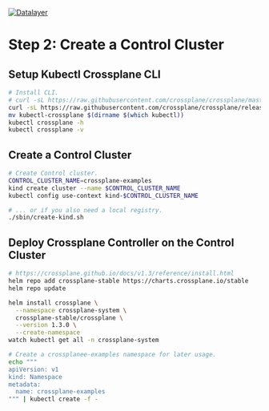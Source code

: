 [![Datalayer](https://datalayer.s3.us-east-1.amazonaws.com/datalayer-25.svg)](https://datalayer.io)

# Step 2: Create a Control Cluster

## Setup Kubectl Crossplane CLI

```bash
# Install CLI.
# curl -sL https://raw.githubusercontent.com/crossplane/crossplane/master/install.sh | sh
curl -sL https://raw.githubusercontent.com/crossplane/crossplane/release-1.3/install.sh | sh
mv kubectl-crossplane $(dirname $(which kubectl))
kubectl crossplane -h
kubectl crossplane -v
```

## Create a Control Cluster

```bash
# Create Control cluster.
CONTROL_CLUSTER_NAME=crossplane-examples
kind create cluster --name $CONTROL_CLUSTER_NAME
kubectl config use-context kind-$CONTROL_CLUSTER_NAME
```

```bash
# ... or if you also need a local registry.
./sbin/create-kind.sh
```

## Deploy Crossplane Controller on the Control Cluster

```bash
# https://crossplane.github.io/docs/v1.3/reference/install.html
helm repo add crossplane-stable https://charts.crossplane.io/stable
helm repo update
```

```bash
helm install crossplane \
  --namespace crossplane-system \
  crossplane-stable/crossplane \
  --version 1.3.0 \
  --create-namespace
watch kubectl get all -n crossplane-system
```

```bash
# Create a crossplanee-examples namespace for later usage.
echo """
apiVersion: v1
kind: Namespace
metadata:
  name: crossplane-examples
""" | kubectl create -f -
